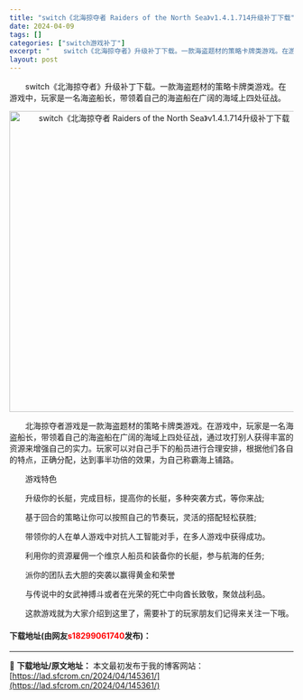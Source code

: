 ```yaml
---
title: "switch《北海掠夺者 Raiders of the North Sea》v1.4.1.714升级补丁下载"
date: 2024-04-09
tags: []
categories: ["switch游戏补丁"]
excerpt: "　　switch《北海掠夺者》升级补丁下载。一款海盗题材的策略卡牌类游戏。在游戏中，玩家是一名海盗船长，带领着自己的海盗船在广阔的海域上四处征战。 　　北海掠夺者游戏是一款海盗题材的策略卡牌类游戏。在游戏中，玩家是一名海盗船长，带领着自己的海盗船在广阔的海域上四处征战，通过攻打别人获得丰富的资源来增&hellip;"
layout: post
---
```


 <p>　　switch《北海掠夺者》升级补丁下载。一款海盗题材的策略卡牌类游戏。在游戏中，玩家是一名海盗船长，带领着自己的海盗船在广阔的海域上四处征战。</p> <p align="center"><img align="" border="0" src="https://lad.sfcrom.cn/wp-content/uploads/2024/04/20240409_66152b2e744ff.webp" width="533" alt="switch《北海掠夺者 Raiders of the North Sea》v1.4.1.714升级补丁下载" /></p> <p>　　北海掠夺者游戏是一款海盗题材的策略卡牌类游戏。在游戏中，玩家是一名海盗船长，带领着自己的海盗船在广阔的海域上四处征战，通过攻打别人获得丰富的资源来增强自己的实力。玩家可以对自己手下的船员进行合理安排，根据他们各自的特点，正确分配，达到事半功倍的效果，为自己称霸海上铺路。</p> <p>　　游戏特色</p> <p>　　升级你的长艇，完成目标，提高你的长艇，多种突袭方式，等你来战;</p> <p>　　基于回合的策略让你可以按照自己的节奏玩，灵活的搭配轻松获胜;</p> <p>　　带领你的人在单人游戏中对抗人工智能对手，在多人游戏中获得成功。</p> <p>　　利用你的资源雇佣一个维京人船员和装备你的长艇，参与航海的任务;</p> <p>　　派你的团队去大胆的突袭以赢得黄金和荣誉</p> <p>　　与传说中的女武神搏斗或者在光荣的死亡中向酋长致敬，聚敛战利品。</p> <p>　　这款游戏就为大家介绍到这里了，需要补丁的玩家朋友们记得来关注一下哦。</p> <p><h4>下载地址(由网友<font color="red">s18299061740</font>发布)：</h4></p> 

---
📖 **下载地址/原文地址：** 本文最初发布于我的博客网站：[https://lad.sfcrom.cn/2024/04/145361/](https://lad.sfcrom.cn/2024/04/145361/)
